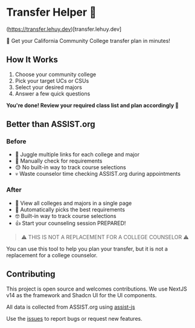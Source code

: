 # Transfer Helper 🐇
(https://transfer.lehuy.dev)[transfer.lehuy.dev]

🐇 Get your California Community College transfer plan in minutes!

## How It Works
1. Choose your community college
2. Pick your target UCs or CSUs
3. Select your desired majors
4. Answer a few quick questions

**You're done! Review your required class list and plan accordingly 🎉**

## Better than ASSIST.org

### Before
- 🤼 Juggle multiple links for each college and major
- 🐢 Manually check for requirements
- 😓 No built-in way to track course selections
- 💀 Waste counselor time checking ASSIST.org during appointments

### After
- 🥹 View all colleges and majors in a single page
- 🐇 Automatically picks the best requirements
- 🤓 Built-in way to track course selections
- 👍 Start your counseling session PREPARED!

> ⚠️ THIS IS NOT A REPLACEMENT FOR A COLLEGE COUNSELOR ⚠️

You can use this tool to help you plan your transfer, but it is not a replacement for a college counselor.

## Contributing
This project is open source and welcomes contributions. 
We use NextJS v14 as the framework and Shadcn UI for the UI components.

All data is collected from ASSIST.org using [assist-js](https://github.com/LehuyH/assist-js)

Use the [issues](https://github.com/LehuyH/transfer-helper/issues) to report bugs or request new features.
